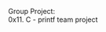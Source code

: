 Group Project:                                                                      
0x11. C - printf team project

